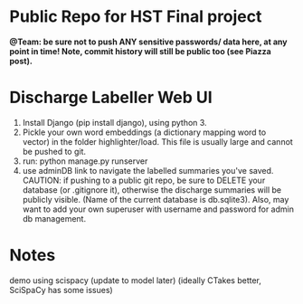 # Public Repo for HST Final project
**@Team: be sure not to push ANY sensitive passwords/ data here, at any point in time! Note, commit history will still be public too (see Piazza post).**

# Discharge Labeller Web UI

1. Install Django (pip install django), using python 3.
2. Pickle your own word embeddings (a dictionary mapping word to vector) in the folder highlighter/load. This file is usually large and cannot be pushed to git.
3. run: python manage.py runserver
4. use adminDB link to navigate the labelled summaries you've saved.
CAUTION: if pushing to a public git repo, be sure to DELETE your database (or .gitignore it), otherwise the discharge summaries will be publicly visible. (Name of the current database is db.sqlite3).
Also, may want to add your own superuser with username and password for admin db management.

# Notes
demo using scispacy (update to model later) (ideally CTakes better, SciSpaCy has some issues)
